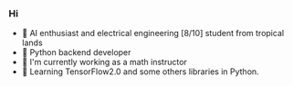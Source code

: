 ### Hi

- 🌴 AI enthusiast and electrical engineering [8/10] student from tropical lands
- 🐍 Python backend developer
- 🌵 I'm currently working as a math instructor
- 🐢 Learning TensorFlow2.0 and some others libraries in Python.
##

